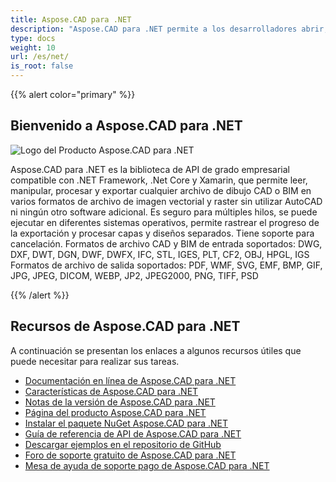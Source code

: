 ```yaml
---
title: Aspose.CAD para .NET
description: "Aspose.CAD para .NET permite a los desarrolladores abrir, leer y procesar formatos de archivo CAD y BIM como AutoCAD DWG, DXF, DWT y otros, como: DGN, DWF, DWFX, IFC, STL, IGES, PLT, CF2, OBJ, HPGL, IGS."
type: docs
weight: 10
url: /es/net/
is_root: false
---
```


{{% alert color="primary" %}}

## **Bienvenido a Aspose.CAD para .NET**

![Logo del Producto Aspose.CAD para .NET](/cad/_assets/home_1.png)

Aspose.CAD para .NET es la biblioteca de API de grado empresarial compatible con .NET Framework, .Net Core y Xamarin, que permite leer, manipular, procesar y exportar cualquier archivo de dibujo CAD o BIM en varios formatos de archivo de imagen vectorial y raster sin utilizar AutoCAD ni ningún otro software adicional.
Es seguro para múltiples hilos, se puede ejecutar en diferentes sistemas operativos, permite rastrear el progreso de la exportación y procesar capas y diseños separados. Tiene soporte para cancelación.
Formatos de archivo CAD y BIM de entrada soportados: DWG, DXF, DWT, DGN, DWF, DWFX, IFC, STL, IGES, PLT, CF2, OBJ, HPGL, IGS
Formatos de archivo de salida soportados: PDF, WMF, SVG, EMF, BMP, GIF, JPG, JPEG, DICOM, WEBP, JP2, JPEG2000, PNG, TIFF, PSD

{{% /alert %}}

## **Recursos de Aspose.CAD para .NET**

A continuación se presentan los enlaces a algunos recursos útiles que puede necesitar para realizar sus tareas.

- [Documentación en línea de Aspose.CAD para .NET](/es/cad/net/)
- [Características de Aspose.CAD para .NET](/es/cad/net/features/)
- [Notas de la versión de Aspose.CAD para .NET](https://releases.aspose.com/cad/net/release-notes/)
- [Página del producto Aspose.CAD para .NET](https://products.aspose.com/cad/net/)
- [Instalar el paquete NuGet Aspose.CAD para .NET](https://www.nuget.org/packages/Aspose.CAD/)
- [Guía de referencia de API de Aspose.CAD para .NET](https://reference.aspose.com/cad/net)
- [Descargar ejemplos en el repositorio de GitHub](https://github.com/aspose-cad/Aspose.CAD-for-.NET)
- [Foro de soporte gratuito de Aspose.CAD para .NET](https://forum.aspose.com/c/cad/19)
- [Mesa de ayuda de soporte pago de Aspose.CAD para .NET](https://helpdesk.aspose.com/)
